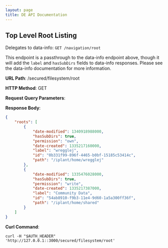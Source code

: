 ```yaml
---
layout: page
title: DE API Documentation
---
```


Top Level Root Listing
----------------------

Delegates to data-info: `GET /navigation/root`

This endpoint is a passthrough to the data-info endpoint above, though it will add the `label` and `hasSubDirs` fields to data-info responses. Please see the data-info documentation for more information.

__URL Path__: /secured/filesystem/root

__HTTP Method__: GET

__Request Query Parameters__:

__Response Body__:

```json
{
    "roots": [
        {
            "date-modified": 1340918988000,
            "hasSubDirs": true,
            "permission": "own",
            "date-created": 1335217160000,
            "label": "wregglej",
            "id": "0b331f99-896f-4465-b0bf-15185c53414c",
            "path": "/iplant/home/wregglej"
        },
        {
            "date-modified": 1335476028000,
            "hasSubDirs": true,
            "permission": "write",
            "date-created": 1335217387000,
            "label": "Community Data",
            "id": "54ab8910-f9b3-11e4-9d60-1a5a300ff36f",
            "path": "/iplant/home/shared"
        }
    ]
}
```

__Curl Command__:

    curl -H "$AUTH_HEADER" 'http://127.0.0.1::3000/secured/filesystem/root'
